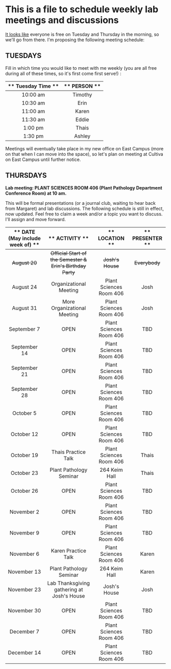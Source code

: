 # This is a file to schedule weekly lab meetings and discussions

[It looks like](http://whenisgood.net/akrkr3e/results/qkqsztz) everyone is free on Tuesday and Thursday in the morning, so we'll go from there.  I'm proposing the following meeting schedule:

## __TUESDAYS__

Fill in which time you would like to meet with me weekly (you are all free during all of these times, so it's first come first serve!) :

** Tuesday Time **|** PERSON **
:-----:|:-----:
10:00 am | Timothy
10:30 am | Erin
11:00 am | Karen
11:30 am | Eddie
1:00 pm | Thais
1:30 pm | Ashley

Meetings will eventually take place in my new office on East Campus (more on that when I can move into the space), so let's plan on meeting at Cultiva on East Campus until further notice.


## __THURSDAYS__

__Lab meeting: PLANT SCIENCES ROOM 406 (Plant Pathology Department Conference Room) at 10 am.__

This will be formal presentations (or a journal club, waiting to hear back from Margaret) and lab discussions. The following schedule is still in effect, now updated. Feel free to claim a week and/or a topic you want to discuss. I'll assign and move forward.

** DATE (May include week of) **|** ACTIVITY **|** LOCATION **|** PRESENTER **
:-----:|:-----:|:-----:|:-----:
~~August 20~~ | ~~Official Start of the Semester & Erin's Birthday Party~~ | ~~Josh's House~~ | ~~Everybody~~
August 24 | Organizational Meeting | Plant Sciences Room 406 | Josh
August 31 | More Organizational Meeting | Plant Sciences Room 406 | Josh
September 7 | OPEN | Plant Sciences Room 406 | TBD
September 14 | OPEN | Plant Sciences Room 406 | TBD
September 21 | OPEN | Plant Sciences Room 406 | TBD
September 28 | OPEN | Plant Sciences Room 406 | TBD
October 5 | OPEN | Plant Sciences Room 406 | TBD
October 12 | OPEN | Plant Sciences Room 406 | TBD
October 19 | Thais Practice Talk | Plant Sciences Room 406 | Thais
October 23 | Plant Pathology Seminar | 264 Keim Hall | Thais
October 26 | OPEN | Plant Sciences Room 406 | TBD
November 2 | OPEN | Plant Sciences Room 406 | TBD
November 9 | OPEN | Plant Sciences Room 406 | TBD
November 6 | Karen Practice Talk | Plant Sciences Room 406 | Karen
November 13 | Plant Pathology Seminar | 264 Keim Hall | Karen
November 23 | Lab Thanksgiving gathering at Josh's House | Josh's House | Josh
November 30 | OPEN | Plant Sciences Room 406 | TBD
December 7 | OPEN | Plant Sciences Room 406 | TBD
December 14 | OPEN | Plant Sciences Room 406 | TBD
